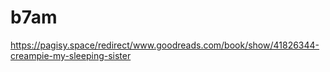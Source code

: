 # b7am
https://pagisy.space/redirect/www.goodreads.com/book/show/41826344-creampie-my-sleeping-sister
